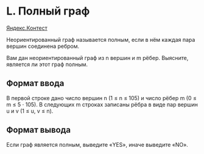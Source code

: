 # L. Полный граф

[Яндекс.Контест](https://contest.yandex.ru/contest/25069/problems/L/)

Неориентированный граф называется полным, если в нём каждая пара вершин соединена ребром.

Вам дан неориентированный граф из n вершин и m рёбер. Выясните, является ли этот граф полным.

## Формат ввода

В первой строке дано число вершин n (1 ≤ n ≤ 105) и число рёбер m (0 ≤ m ≤ 5 ⋅ 105). В следующих m строках записаны рёбра в виде пар вершин u и v (1 ≤ u, v ≤ n).

## Формат вывода

Если граф является полным, выведите «YES», иначе выведите «NO».